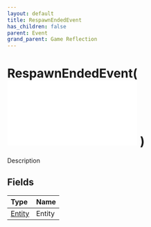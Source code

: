 ```yaml
---
layout: default
title: RespawnEndedEvent
has_children: false
parent: Event
grand_parent: Game Reflection
---
```

# RespawnEndedEvent( ![ EntityEventBase ](/game-reflection/events/entity_event_base.md) )
Description 

## Fields
| Type | Name |
|:-------------|:--------------|
| [Entity](/game-reflection/classes/entity.md) | Entity |
